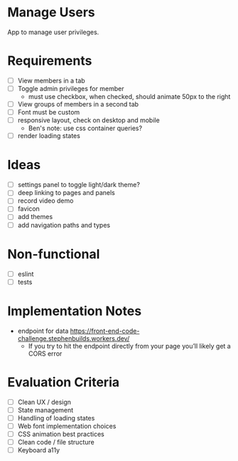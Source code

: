 # Manage Users

App to manage user privileges.

# Requirements

- [ ] View members in a tab
- [ ] Toggle admin privileges for member
  - must use checkbox, when checked, should animate 50px to the right
- [ ] View groups of members in a second tab
- [ ] Font must be custom
- [ ] responsive layout, check on desktop and mobile
  - Ben's note: use css container queries?
- [ ] render loading states

# Ideas

- [ ] settings panel to toggle light/dark theme?
- [ ] deep linking to pages and panels
- [ ] record video demo
- [ ] favicon
- [ ] add themes
- [ ] add navigation paths and types

# Non-functional

- [ ] eslint
- [ ] tests

# Implementation Notes

- endpoint for data https://front-end-code-challenge.stephenbuilds.workers.dev/
  - If you try to hit the endpoint directly from your page you’ll likely get a CORS error

# Evaluation Criteria

- [ ] Clean UX / design
- [ ] State management
- [ ] Handling of loading states
- [ ] Web font implementation choices
- [ ] CSS animation best practices
- [ ] Clean code / file structure
- [ ] Keyboard a11y
